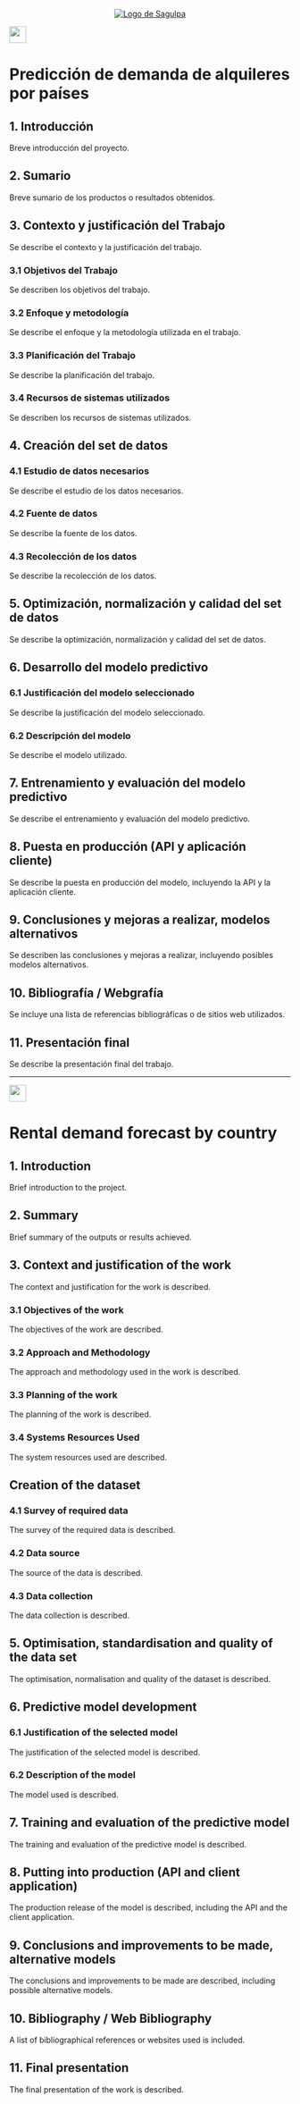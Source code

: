 <p align="center">
    <a href="https://www.sagulpa.com/">
        <img src="/RECURSOS/Sagulpa.png" alt="Logo de Sagulpa">
    </a>
</p>

<a href="#"><img src="/RECURSOS/icon-spain.png" width="30" height="30" /></a> 
# Predicción de demanda de alquileres por países

## 1. Introducción
Breve introducción del proyecto.

## 2. Sumario
Breve sumario de los productos o resultados obtenidos.

## 3. Contexto y justificación del Trabajo
Se describe el contexto y la justificación del trabajo.
### 3.1 Objetivos del Trabajo
Se describen los objetivos del trabajo.
### 3.2 Enfoque y metodología
Se describe el enfoque y la metodología utilizada en el trabajo.
### 3.3 Planificación del Trabajo
Se describe la planificación del trabajo.
### 3.4 Recursos de sistemas utilizados
Se describen los recursos de sistemas utilizados.

## 4. Creación del set de datos
### 4.1 Estudio de datos necesarios
Se describe el estudio de los datos necesarios.
### 4.2 Fuente de datos
Se describe la fuente de los datos.
### 4.3 Recolección de los datos
Se describe la recolección de los datos.

## 5. Optimización, normalización y calidad del set de datos
Se describe la optimización, normalización y calidad del set de datos.

## 6. Desarrollo del modelo predictivo
### 6.1 Justificación del modelo seleccionado
Se describe la justificación del modelo seleccionado.
### 6.2 Descripción del modelo
Se describe el modelo utilizado.

## 7. Entrenamiento y evaluación del modelo predictivo
Se describe el entrenamiento y evaluación del modelo predictivo.

## 8. Puesta en producción (API y aplicación cliente)
Se describe la puesta en producción del modelo, incluyendo la API y la aplicación cliente.

## 9. Conclusiones y mejoras a realizar, modelos alternativos
Se describen las conclusiones y mejoras a realizar, incluyendo posibles modelos alternativos.

## 10. Bibliografía / Webgrafía
Se incluye una lista de referencias bibliográficas o de sitios web utilizados.

## 11. Presentación final
Se describe la presentación final del trabajo.

<hr>

<a href="#"><img src="/RECURSOS/icon-britain.png" width="30" height="30" /></a>
# Rental demand forecast by country

## 1. Introduction
Brief introduction to the project.

## 2. Summary
Brief summary of the outputs or results achieved.

## 3. Context and justification of the work
The context and justification for the work is described.
### 3.1 Objectives of the work
The objectives of the work are described.
### 3.2 Approach and Methodology
The approach and methodology used in the work is described.
### 3.3 Planning of the work
The planning of the work is described.
### 3.4 Systems Resources Used
The system resources used are described.

## Creation of the dataset
### 4.1 Survey of required data
The survey of the required data is described.
### 4.2 Data source
The source of the data is described.
### 4.3 Data collection
The data collection is described.

## 5. Optimisation, standardisation and quality of the data set
The optimisation, normalisation and quality of the dataset is described.

## 6. Predictive model development
### 6.1 Justification of the selected model
The justification of the selected model is described.
### 6.2 Description of the model
The model used is described.

## 7. Training and evaluation of the predictive model
The training and evaluation of the predictive model is described.

## 8. Putting into production (API and client application)
The production release of the model is described, including the API and the client application.

## 9. Conclusions and improvements to be made, alternative models
The conclusions and improvements to be made are described, including possible alternative models.

## 10. Bibliography / Web Bibliography
A list of bibliographical references or websites used is included.

## 11. Final presentation
The final presentation of the work is described.
